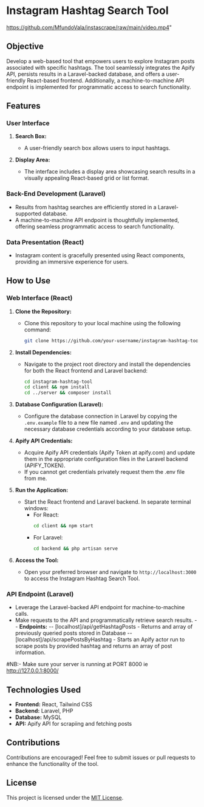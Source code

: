 # Instagram Hashtag Search Tool

https://github.com/MfundoVala/instascrape/raw/main/video.mp4"

## Objective
Develop a web-based tool that empowers users to explore Instagram posts associated with specific hashtags. The tool seamlessly integrates the Apify API, persists results in a Laravel-backed database, and offers a user-friendly React-based frontend. Additionally, a machine-to-machine API endpoint is implemented for programmatic access to search functionality.

## Features

### User Interface
1. **Search Box:**
   - A user-friendly search box allows users to input hashtags.

2. **Display Area:**
   - The interface includes a display area showcasing search results in a visually appealing React-based grid or list format.

### Back-End Development (Laravel)
- Results from hashtag searches are efficiently stored in a Laravel-supported database.
- A machine-to-machine API endpoint is thoughtfully implemented, offering seamless programmatic access to search functionality.

### Data Presentation (React)
- Instagram content is gracefully presented using React components, providing an immersive experience for users.

## How to Use

### Web Interface (React)
1. **Clone the Repository:**
   - Clone this repository to your local machine using the following command:
     ```bash
     git clone https://github.com/your-username/instagram-hashtag-tool.git
     ```

2. **Install Dependencies:**
   - Navigate to the project root directory and install the dependencies for both the React frontend and Laravel backend:
     ```bash
     cd instagram-hashtag-tool
     cd client && npm install
     cd ../server && composer install
     ```
     

3. **Database Configuration (Laravel):**
   - Configure the database connection in Laravel by copying the `.env.example` file to a new file named `.env` and updating the necessary database credentials according to your database setup.

4. **Apify API Credentials:**
   - Acquire Apify API credentials (Apify Token at apify.com) and update them in the appropriate configuration files in the Laravel backend (APIFY_TOKEN).
   - If you cannot get credentials privately request them the .env file from me.

5. **Run the Application:**
   - Start the React frontend and Laravel backend. In separate terminal windows:
     - For React:
       ```bash
       cd client && npm start
       ```
     - For Laravel:
       ```bash
       cd backend && php artisan serve
       ```

6. **Access the Tool:**
   - Open your preferred browser and navigate to `http://localhost:3000` to access the Instagram Hashtag Search Tool.

### API Endpoint (Laravel)
- Leverage the Laravel-backed API endpoint for machine-to-machine calls.
- Make requests to the API and programmatically retrieve search results.
-- **Endpoints:**
-- [localhost]/api/getHashtagPosts - Returns and array of previously queried posts stored in Database 
-- [localhost]/api/scrapePostsByHashtag - Starts an Apify actor run to scrape posts by provided hashtag and returns an array of post information. 

#NB:- Make sure your server is running at PORT 8000 ie http://127.0.0.1:8000/

## Technologies Used
- **Frontend:** React, Tailwind CSS
- **Backend:** Laravel, PHP
- **Database:** MySQL
- **API:** Apify API for scrapiing and fetching posts

## Contributions
Contributions are encouraged! Feel free to submit issues or pull requests to enhance the functionality of the tool.

## License
This project is licensed under the [MIT License](LICENSE).


